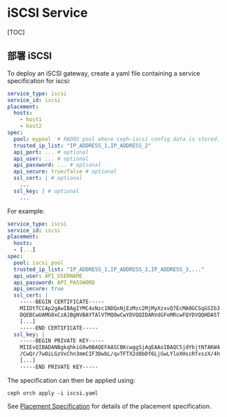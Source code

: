 # iSCSI Service

[TOC]

## 部署 iSCSI

To deploy an iSCSI gateway, create a yaml file containing a service specification for iscsi:

```yaml
service_type: iscsi
service_id: iscsi
placement:
  hosts:
    - host1
    - host2
spec:
  pool: mypool  # RADOS pool where ceph-iscsi config data is stored.
  trusted_ip_list: "IP_ADDRESS_1,IP_ADDRESS_2"
  api_port: ... # optional
  api_user: ... # optional
  api_password: ... # optional
  api_secure: true/false # optional
  ssl_cert: | # optional
    ...
  ssl_key: | # optional
    ...
```

For example:

```yaml
service_type: iscsi
service_id: iscsi
placement:
  hosts:
  - [...]
spec:
  pool: iscsi_pool
  trusted_ip_list: "IP_ADDRESS_1,IP_ADDRESS_2,IP_ADDRESS_3,..."
  api_user: API_USERNAME
  api_password: API_PASSWORD
  api_secure: true
  ssl_cert: |
    -----BEGIN CERTIFICATE-----
    MIIDtTCCAp2gAwIBAgIYMC4xNzc1NDQxNjEzMzc2MjMyXzxvQ7EcMA0GCSqGSIb3
    DQEBCwUAMG0xCzAJBgNVBAYTAlVTMQ0wCwYDVQQIDARVdGFoMRcwFQYDVQQHDA5T
    [...]
    -----END CERTIFICATE-----
  ssl_key: |
    -----BEGIN PRIVATE KEY-----
    MIIEvQIBADANBgkqhkiG9w0BAQEFAASCBKcwggSjAgEAAoIBAQC5jdYbjtNTAKW4
    /CwQr/7wOiLGzVxChn3mmCIF3DwbL/qvTFTX2d8bDf6LjGwLYloXHscRfxszX/4h
    [...]
    -----END PRIVATE KEY-----
```

The specification can then be applied using:

```
ceph orch apply -i iscsi.yaml
```

See [Placement Specification](https://docs.ceph.com/en/latest/cephadm/service-management/#orchestrator-cli-placement-spec) for details of the placement specification.

